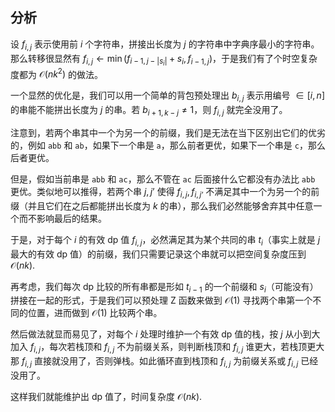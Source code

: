 ## 分析

设 $f_{i,j}$ 表示使用前 $i$ 个字符串，拼接出长度为 $j$ 的字符串中字典序最小的字符串。那么转移很显然有 $f_{i,j} \gets \min (f_{i-1,j-|s_i|}+s_i,f_{i-1,j})$，于是我们有了个时空复杂度都为 $\mathcal O(nk^2)$ 的做法。

一个显然的优化是，我们可以用一个简单的背包预处理出 $b_{i,j}$ 表示用编号 $\in [i,n]$ 的串能不能拼出长度为 $j$ 的串。若 $b_{i+1,k-j}\neq 1$，则 $f_{i,j}$ 就完全没用了。

注意到，若两个串其中一个为另一个的前缀，我们是无法在当下区别出它们的优劣的，例如 $\mathtt {abb}$ 和 $\mathtt {ab}$，如果下一个串是 $\mathtt a$，那么前者更优，如果下一个串是 $\mathtt c$，那么后者更优。

但是，假如当前串是 $\mathtt {abb}$ 和 $\mathtt {ac}$，那么不管在 $\mathtt {ac}$ 后面接什么它都没有办法比 $\mathtt {abb}$ 更优。类似地可以推得，若两个串 $j,j’$ 使得 $f_{i,j},f_{i,j’}$ 不满足其中一个为另一个的前缀（并且它们在之后都能拼出长度为 $k$ 的串），那么我们必然能够舍弃其中任意一个而不影响最后的结果。

于是，对于每个 $i$ 的有效 dp 值 $f_{i,j}$，必然满足其为某个共同的串 $t_i$（事实上就是 $j$ 最大的有效 dp 值）的前缀，我们只需要记录这个串就可以把空间复杂度压到 $\mathcal O(nk)$.

再考虑，我们每次 dp 比较的所有串都是形如 $t_{i-1}$ 的一个前缀和 $s_i$（可能没有）拼接在一起的形式，于是我们可以预处理 Z 函数来做到 $\mathcal O(1)$ 寻找两个串第一个不同的位置，进而做到 $\mathcal O(1)$ 比较两个串。

然后做法就显而易见了，对每个 $i$ 处理时维护一个有效 dp 值的栈，按 $j$ 从小到大加入 $f_{i,j}$，每次若栈顶和 $f_{i,j}$ 不为前缀关系，则判断栈顶和 $f_{i,j}$ 谁更大，若栈顶更大那 $f_{i,j}$ 直接就没用了，否则弹栈。如此循环直到栈顶和 $f_{i,j}$ 为前缀关系或 $f_{i,j}$ 已经没用了。

这样我们就能维护出 dp 值了，时间复杂度 $\mathcal O(nk)$.
